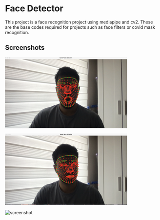 # Face Detector

This project is a face recognition project using mediapipe and cv2. These are the base codes required for projects such as face filters or covid mask recognition.


## Screenshots

![screenshot](https://github.com/baverkacar/face-detector/blob/main/screenshots/unknown-1.png?raw=true)

![screenshot](https://github.com/baverkacar/face-detector/blob/main/screenshots/unknown-2.png?raw=true)

![screenshot](https://github.com/baverkacar/face-detector/blob/main/screenshots/unknownpng?raw=true)
